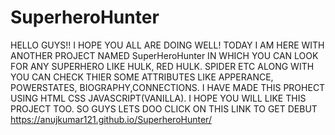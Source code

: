 # SuperheroHunter
HELLO GUYS!!
I HOPE YOU ALL ARE DOING WELL! TODAY I AM HERE WITH ANOTHER PROJECT NAMED SuperHeroHunter IN WHICH YOU CAN LOOK FOR ANY SUPERHERO LIKE HULK, RED HULK. SPIDER ETC
ALONG WITH YOU CAN CHECK THIER SOME ATTRIBUTES LIKE APPERANCE, POWERSTATES, BIOGRAPHY,CONNECTIONS.
I HAVE MADE THIS PROHECT USING HTML CSS JAVASCRIPT(VANILLA).
I HOPE YOU WILL LIKE THIS PROJECT TOO.
SO GUYS LETS DOO CLICK ON THIS LINK TO GET DEBUT https://anujkumar121.github.io/SuperheroHunter/
